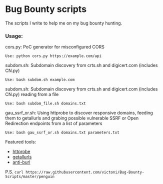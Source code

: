 # Bug Bounty scripts

The scripts I write to help me on my bug bounty hunting.

### Usage:
cors.py: PoC generator for misconfigured CORS

``Use: python cors.py https://example.com/api``

subdom.sh: Subdomain discovery from crts.sh and digicert.com (includes CN.py)

``Use: bash subdom.sh example.com``


subdom.sh: Subdomain discovery from crts.sh and digicert.com (includes CN.py) reading from a file

``Use: bash subdom_file.sh domains.txt``


gau_ssrf_or.sh: Using httprobe to discover responsive domains, feeding them to getallurls and grabing possible vulnerable SSRF or Open Redirection endpoints from a list of parameters

``Use: bash gau_ssrf_or.sh domains.txt parameters.txt``

Featured tools:
* [httprobe](https://github.com/tomnomnom/httprobe)
* [getallurls](https://github.com/lc/hacks/tree/master/getallurls)
* [anti-burl](https://github.com/tomnomnom/hacks/tree/master/anti-burl)

P.S. ``curl https://raw.githubusercontent.com/victoni/Bug-Bounty-Scripts/master/penguin``